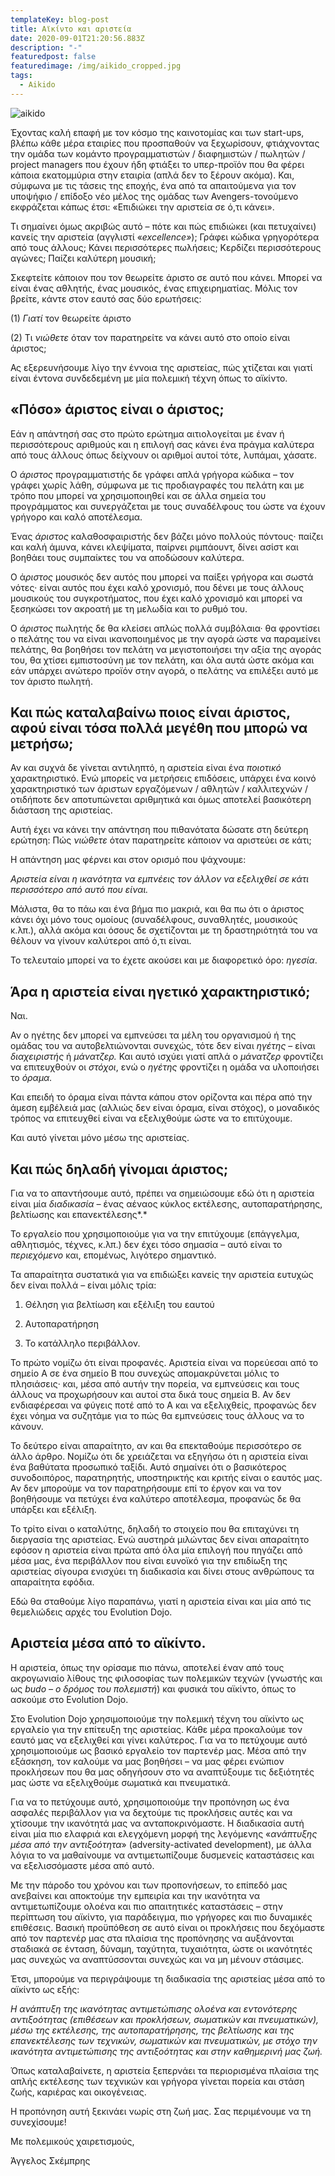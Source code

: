 ```yaml
---
templateKey: blog-post
title: Αϊκίντο και αριστεία
date: 2020-09-01T21:20:56.883Z
description: "-"
featuredpost: false
featuredimage: /img/aikido_cropped.jpg
tags:
  - Aikido
---
```

![aikido](/img/aikido_cropped.jpg)

Έχοντας καλή επαφή με τον κόσμο της καινοτομίας και των start-ups, βλέπω κάθε μέρα εταιρίες που προσπαθούν να ξεχωρίσουν, φτιάχνοντας την ομάδα των κομάντο προγραμματιστών / διαφημιστών / πωλητών / project managers που έχουν ήδη φτιάξει το υπερ-προϊόν που θα φέρει κάποια εκατομμύρια στην εταιρία (απλά δεν το ξέρουν ακόμα). Και, σύμφωνα με τις τάσεις της εποχής, ένα από τα απαιτούμενα για τον υποψήφιο / επίδοξο νέο μέλος της ομάδας των Avengers-τονούμενο εκφράζεται κάπως έτσι: «Επιδιώκει την αριστεία σε ό,τι κάνει».



Τι σημαίνει όμως ακριβώς αυτό – πότε και πώς επιδιώκει (και πετυχαίνει) κανείς την αριστεία (αγγλιστί «*excellence»*); Γράφει κώδικα γρηγορότερα από τους άλλους; Κάνει περισσότερες πωλήσεις; Κερδίζει περισσότερους αγώνες; Παίζει καλύτερη μουσική;



Σκεφτείτε κάποιον που τον θεωρείτε άριστο σε αυτό που κάνει. Μπορεί να είναι ένας αθλητής, ένας μουσικός, ένας επιχειρηματίας. Μόλις τον βρείτε, κάντε στον εαυτό σας δύο ερωτήσεις:



(1) *Γιατί* τον θεωρείτε άριστο



(2) Τι *νιώθετε* όταν τον παρατηρείτε να κάνει αυτό στο οποίο είναι άριστος;



Ας εξερευνήσουμε λίγο την έννοια της αριστείας, πώς χτίζεται και γιατί είναι έντονα συνδεδεμένη με μία πολεμική τέχνη όπως το αϊκίντο.



## «Πόσο» άριστος είναι ο άριστος;

Εάν η απάντησή σας στο πρώτο ερώτημα αιτιολογείται με έναν ή περισσότερους αριθμούς και η επιλογή σας κάνει ένα πράγμα καλύτερα από τους άλλους όπως δείχνουν οι αριθμοί αυτοί τότε, λυπάμαι, χάσατε.



Ο *άριστος* προγραμματιστής δε γράφει απλά γρήγορα κώδικα – τον γράφει χωρίς λάθη, σύμφωνα με τις προδιαγραφές του πελάτη και με τρόπο που μπορεί να χρησιμοποιηθεί και σε άλλα σημεία του προγράμματος και συνεργάζεται με τους συναδέλφους του ώστε να έχουν γρήγορο και καλό αποτέλεσμα.



Ένας *άριστος* καλαθοσφαιριστής δεν βάζει μόνο πολλούς πόντους· παίζει και καλή άμυνα, κάνει κλεψίματα, παίρνει ριμπάουντ, δίνει ασίστ και βοηθάει τους συμπαίκτες του να αποδώσουν καλύτερα.



Ο ά*ριστος* μουσικός δεν αυτός που μπορεί να παίξει γρήγορα και σωστά νότες· είναι αυτός που έχει καλό χρονισμό, που δένει με τους άλλους μουσικούς του συγκροτήματος, που έχει καλό χρονισμό και μπορεί να ξεσηκώσει τον ακροατή με τη μελωδία και το ρυθμό του.



Ο *άριστος* πωλητής δε θα κλείσει απλώς πολλά συμβόλαια· θα φροντίσει ο πελάτης του να είναι ικανοποιημένος με την αγορά ώστε να παραμείνει πελάτης, θα βοηθήσει τον πελάτη να μεγιστοποιήσει την αξία της αγοράς του, θα χτίσει εμπιστοσύνη με τον πελάτη, και όλα αυτά ώστε ακόμα και εάν υπάρχει ανώτερο προϊόν στην αγορά, ο πελάτης να επιλέξει αυτό με τον άριστο πωλητή.



## Και πώς καταλαβαίνω ποιος είναι άριστος, αφού είναι τόσα πολλά μεγέθη που μπορώ να μετρήσω;

Αν και συχνά δε γίνεται αντιληπτό, η αριστεία είναι ένα *ποιοτικό* χαρακτηριστικό. Ενώ μπορείς να μετρήσεις επιδόσεις, υπάρχει ένα κοινό χαρακτηριστικό των άριστων εργαζόμενων / αθλητών / καλλιτεχνών / οτιδήποτε δεν αποτυπώνεται αριθμητικά και όμως αποτελεί βασικότερη διάσταση της αριστείας.



Αυτή έχει να κάνει την απάντηση που πιθανότατα δώσατε στη δεύτερη ερώτηση: Πώς *νιώθετε* όταν παρατηρείτε κάποιον να αριστεύει σε κάτι;



Η απάντηση μας φέρνει και στον ορισμό που ψάχνουμε:



*Αριστεία είναι η ικανότητα να εμπνέεις τον άλλον να εξελιχθεί σε κάτι περισσότερο από αυτό που είναι.*



Μάλιστα, θα το πάω και ένα βήμα πιο μακριά, και θα πω ότι ο άριστος κάνει όχι μόνο τους ομοίους (συναδέλφους, συναθλητές, μουσικούς κ.λπ.), αλλά ακόμα και όσους δε σχετίζονται με τη δραστηριότητά του να θέλουν να γίνουν καλύτεροι από ό,τι είναι.



Το τελευταίο μπορεί να το έχετε ακούσει και με διαφορετικό όρο: *ηγεσία*.



## Άρα η αριστεία είναι ηγετικό χαρακτηριστικό;

Ναι.

Αν ο ηγέτης δεν μπορεί να εμπνεύσει τα μέλη του οργανισμού ή της ομάδας του να αυτοβελτιώνονται συνεχώς, τότε δεν είναι *ηγέτης* – είναι *διαχειριστής* ή *μάνατζερ.* Και αυτό ισχύει γιατί απλά ο *μάνατζερ* φροντίζει να επιτευχθούν οι *στόχοι*, ενώ ο *ηγέτης* φροντίζει η ομάδα να υλοποιήσει το *όραμα.*

Και επειδή το όραμα είναι πάντα κάπου στον ορίζοντα και πέρα από την άμεση εμβέλειά μας (αλλιώς δεν είναι όραμα, είναι στόχος), ο μοναδικός τρόπος να επιτευχθεί είναι να εξελιχθούμε ώστε να το επιτύχουμε.

Και αυτό γίνεται μόνο μέσω της αριστείας.

## Και πώς δηλαδή γίνομαι άριστος;

Για να το απαντήσουμε αυτό, πρέπει να σημειώσουμε εδώ ότι η αριστεία είναι μία *διαδικασία –* ένας αέναος κύκλος εκτέλεσης, αυτοπαρατήρησης, βελτίωσης και επανεκτέλεσης*.*



Το εργαλείο που χρησιμοποιούμε για να την επιτύχουμε (επάγγελμα, αθλητισμός, τέχνες, κ.λπ.) δεν έχει τόσο σημασία – αυτό είναι το *περιεχόμενο* και, επομένως, λιγότερο σημαντικό.



Τα απαραίτητα συστατικά για να επιδιώξει κανείς την αριστεία ευτυχώς δεν είναι πολλά – είναι μόλις τρία:



1) Θέληση για βελτίωση και εξέλιξη του εαυτού

2) Αυτοπαρατήρηση

3) Το κατάλληλο περιβάλλον.



Το πρώτο νομίζω ότι είναι προφανές. Αριστεία είναι να πορεύεσαι από το σημείο Α σε ένα σημείο Β που συνεχώς απομακρύνεται μόλις το πλησιάσεις· και, μέσα από αυτήν την πορεία, να εμπνεύσεις και τους άλλους να προχωρήσουν και αυτοί στα δικά τους σημεία Β. Αν δεν ενδιαφέρεσαι να φύγεις ποτέ από το Α και να εξελιχθείς, προφανώς δεν έχει νόημα να συζητάμε για το πώς θα εμπνεύσεις τους άλλους να το κάνουν.



Το δεύτερο είναι απαραίτητο, αν και θα επεκταθούμε περισσότερο σε άλλο άρθρο. Νομίζω ότι δε χρειάζεται να εξηγήσω ότι η αριστεία είναι ένα βαθύτατα προσωπικό ταξίδι. Αυτό σημαίνει ότι ο βασικότερος συνοδοιπόρος, παρατηρητής, υποστηρικτής και κριτής είναι ο εαυτός μας. Αν δεν μπορούμε να τον παρατηρήσουμε επί το έργον και να τον βοηθήσουμε να πετύχει ένα καλύτερο αποτέλεσμα, προφανώς δε θα υπάρξει και εξέλιξη.



Το τρίτο είναι ο καταλύτης, δηλαδή το στοιχείο που θα επιταχύνει τη διεργασία της αριστείας. Ενώ αυστηρά μιλώντας δεν είναι απαραίτητο εφόσον η αριστεία είναι πρώτα από όλα μία επιλογή που πηγάζει από μέσα μας, ένα περιβάλλον που είναι ευνοϊκό για την επιδίωξη της αριστείας σίγουρα ενισχύει τη διαδικασία και δίνει στους ανθρώπους τα απαραίτητα εφόδια.



Εδώ θα σταθούμε λίγο παραπάνω, γιατί η αριστεία είναι και μία από τις θεμελιώδεις αρχές του Evolution Dojo.



## Αριστεία μέσα από το αϊκίντο.

Η αριστεία, όπως την ορίσαμε πιο πάνω, αποτελεί έναν από τους ακρογωνιαίο λίθους της φιλοσοφίας των πολεμικών τεχνών (γνωστής και ως *budo – ο δρόμος του πολεμιστή*) και φυσικά του αϊκίντο, όπως το ασκούμε στο Evolution Dojo.



Στο Evolution Dojo χρησιμοποιούμε την πολεμική τέχνη του αϊκίντο ως εργαλείο για την επίτευξη της αριστείας. Κάθε μέρα προκαλούμε τον εαυτό μας να εξελιχθεί και γίνει καλύτερος. Για να το πετύχουμε αυτό χρησιμοποιούμε ως βασικό εργαλείο τον παρτενέρ μας. Μέσα από την εξάσκηση, τον καλούμε να μας βοηθήσει – να μας φέρει ενώπιον προκλήσεων που θα μας οδηγήσουν στο να αναπτύξουμε τις δεξιότητές μας ώστε να εξελιχθούμε σωματικά και πνευματικά.



Για να το πετύχουμε αυτό, χρησιμοποιούμε την προπόνηση ως ένα ασφαλές περιβάλλον για να δεχτούμε τις προκλήσεις αυτές και να χτίσουμε την ικανότητά μας να ανταποκρινόμαστε. Η διαδικασία αυτή είναι μία πιο ελαφριά και ελεγχόμενη μορφή της λεγόμενης «*ανάπτυξης μέσα από την αντιξοότητα*» (adversity-activated development), με άλλα λόγια το να μαθαίνουμε να αντιμετωπίζουμε δυσμενείς καταστάσεις και να εξελισσόμαστε μέσα από αυτό.



Με την πάροδο του χρόνου και των προπονήσεων, το επίπεδό μας ανεβαίνει και αποκτούμε την εμπειρία και την ικανότητα να αντιμετωπίζουμε ολοένα και πιο απαιτητικές καταστάσεις – στην περίπτωση του αϊκίντο, για παράδειγμα, πιο γρήγορες και πιο δυναμικές επιθέσεις. Βασική προϋπόθεση σε αυτό είναι οι προκλήσεις που δεχόμαστε από τον παρτενέρ μας στα πλαίσια της προπόνησης να αυξάνονται σταδιακά σε ένταση, δύναμη, ταχύτητα, τυχαιότητα, ώστε οι ικανότητές μας συνεχώς να αναπτύσσονται συνεχώς και να μη μένουν στάσιμες.



Έτσι, μπορούμε να περιγράψουμε τη διαδικασία της αριστείας μέσα από το αϊκίντο ως εξής:



*Η ανάπτυξη της ικανότητας αντιμετώπισης ολοένα και εντονότερης αντιξοότητας (επιθέσεων και προκλήσεων, σωματικών και πνευματικών), μέσω της εκτέλεσης, της αυτοπαρατήρησης, της βελτίωσης και της επανεκτέλεσης των τεχνικών, σωματικών και πνευματικών, με στόχο την ικανότητα αντιμετώπισης της αντιξοότητας και στην καθημερινή μας ζωή.*



Όπως καταλαβαίνετε, η αριστεία ξεπερνάει τα περιορισμένα πλαίσια της απλής εκτέλεσης των τεχνικών και γρήγορα γίνεται πορεία και στάση ζωής, καριέρας και οικογένειας.



Η προπόνηση αυτή ξεκινάει νωρίς στη ζωή μας. Σας περιμένουμε να τη συνεχίσουμε!





Με πολεμικούς χαιρετισμούς,



Άγγελος Σκέμπρης